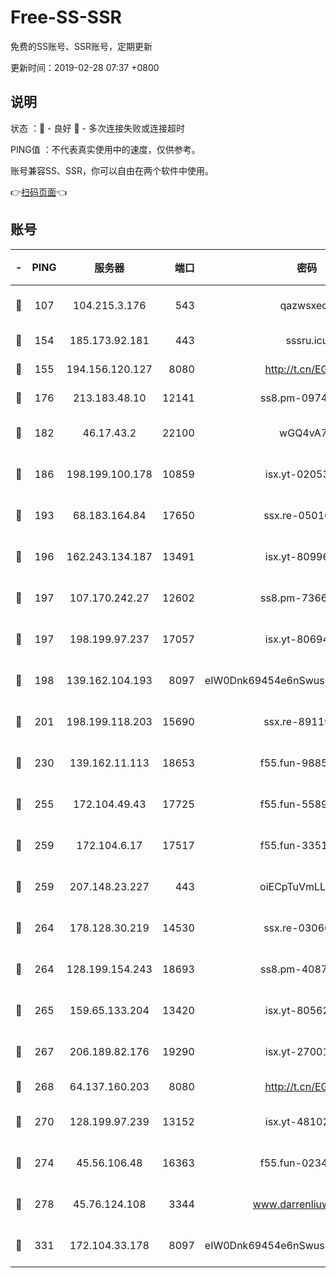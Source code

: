 # Free-SS-SSR

免费的SS账号、SSR账号，定期更新

更新时间：2019-02-28 07:37 +0800

## 说明

状态     ：🙂 - 良好 🙁 - 多次连接失败或连接超时

PING值   ：不代表真实使用中的速度，仅供参考。

账号兼容SS、SSR，你可以自由在两个软件中使用。

👉[扫码页面](https://liesauer.github.io/free-ss-ssr.github.io/)👈

## 账号

|-|PING|服务器|端口|密码|加密方式|区域|
|:----:|:----:|:-----:|-----:|:----:|:----:|:----:|
|🙂|107|104.215.3.176|543|qazwsxedc|aes-256-gcm|JP|
|🙂|154|185.173.92.181|443|sssru.icu|rc4-md5|RU|
|🙂|155|194.156.120.127|8080|http://t.cn/EGJIyrl|rc4-md5|RU|
|🙂|176|213.183.48.10|12141|ss8.pm-09745210|rc4-md5|RU|
|🙂|182|46.17.43.2|22100|wGQ4vA7D|aes-256-gcm|RU|
|🙂|186|198.199.100.178|10859|isx.yt-02053139|aes-256-cfb|US|
|🙂|193|68.183.164.84|17650|ssx.re-05010862|aes-256-cfb|US|
|🙂|196|162.243.134.187|13491|isx.yt-80996085|aes-256-cfb|US|
|🙂|197|107.170.242.27|12602|ss8.pm-73663499|aes-256-cfb|US|
|🙂|197|198.199.97.237|17057|isx.yt-80694189|aes-256-cfb|US|
|🙂|198|139.162.104.193|8097|eIW0Dnk69454e6nSwuspv9DmS201tQ0D|aes-256-cfb|JP|
|🙂|201|198.199.118.203|15690|ssx.re-89119109|aes-256-cfb|US|
|🙂|230|139.162.11.113|18653|f55.fun-98859473|aes-256-cfb|SG|
|🙂|255|172.104.49.43|17725|f55.fun-55891954|aes-256-cfb|SG|
|🙂|259|172.104.6.17|17517|f55.fun-33516465|aes-256-cfb|US|
|🙂|259|207.148.23.227|443|oiECpTuVmLLxk4Ts|aes-256-cfb|US|
|🙂|264|178.128.30.219|14530|ssx.re-03066448|aes-256-cfb|SG|
|🙂|264|128.199.154.243|18693|ss8.pm-40874243|aes-256-cfb|SG|
|🙂|265|159.65.133.204|13420|isx.yt-80562416|aes-256-cfb|SG|
|🙂|267|206.189.82.176|19290|isx.yt-27001469|aes-256-cfb|SG|
|🙂|268|64.137.160.203|8080|http://t.cn/EGJIyrl|rc4-md5|CA|
|🙂|270|128.199.97.239|13152|isx.yt-48102721|aes-256-cfb|SG|
|🙂|274|45.56.106.48|16363|f55.fun-02343512|aes-256-cfb|US|
|🙂|278|45.76.124.108|3344|www.darrenliuwei.com|aes-256-cfb|AU|
|🙂|331|172.104.33.178|8097|eIW0Dnk69454e6nSwuspv9DmS201tQ0D|aes-256-cfb|SG|
